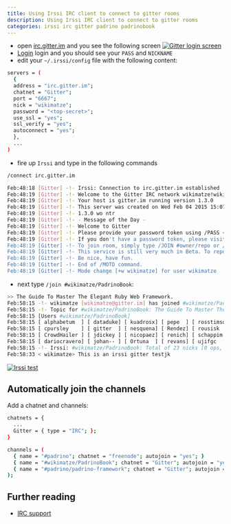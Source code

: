 ```yaml
---
title: Using Irssi IRC client to connect to gitter rooms
description: Using Irssi IRC client to connect to gitter rooms
categories: irssi irc gitter padrino padrinobook
---
```


- open [irc.gitter.im](https://irc.gitter.im/ "irc.gitter.im") and you see the following screen
<a href="https://farm8.staticflickr.com/7453/16549276921_2ba98e48c1_o_d.png" title="Gitter login screen" class="fancybox"><img src="https://farm8.staticflickr.com/7453/16549276921_479169f4b9_c.jpg" class="big center" alt="Gitter login screen"/></a>
- [Login](https://gitter.im/login "Login") login and you should see your `PASS` and `NICKNAME`
- edit your `~/.irssi/config` file with the following content:


```sh
servers = (
  {
  address = "irc.gitter.im";
  chatnet = "Gitter";
  port = "6667";
  nick = "wikimatze";
  password = "<top-secret>";
  use_ssl = "yes";
  ssl_verify = "yes";
  autoconnect = "yes";
  },
  ...
)
```

- fire up `Irssi` and type in the following commands

```sh
/connect irc.gitter.im

Feb:48:18 [Gitter] -!- Irssi: Connection to irc.gitter.im established
Feb:48:19 [Gitter] -!- Welcome to the Gitter IRC network wikimatze!wikimatze@gitter.im
Feb:48:19 [Gitter] -!- Your host is gitter.im running version 1.3.0
Feb:48:19 [Gitter] -!- This server was created on Wed Feb 04 2015 15:07:44 GMT+0000 (UTC)
Feb:48:19 [Gitter] -!- 1.3.0 wo ntr
Feb:48:19 [Gitter] -!- - Message of the Day -
Feb:48:19 [Gitter] -!- Welcome to Gitter
Feb:48:19 [Gitter] -!- Please provide your password token using /PASS <token> and your GitHub username as your /NICK.
Feb:48:19 [Gitter] -!- If you don't have a password token, please visit https://irc.gitter.im.
Feb:48:19 [Gitter] -!- To join room, simply type /JOIN #owner/repo or /JOIN #orgname.
Feb:48:19 [Gitter] -!- This service is still very much in Beta. To report any issues, please visit http://support.gitter.im.
Feb:48:19 [Gitter] -!- Be nice, have fun.
Feb:48:19 [Gitter] -!- End of /MOTD command.
Feb:48:19 [Gitter] -!- Mode change [+w wikimatze] for user wikimatze
```

- next type `/join #wikimatze/PadrinoBook`:


```sh
>> The Guide To Master The Elegant Ruby Web Framework.
Feb:58:15 -!- wikimatze [wikimatze@gitter.im] has joined #wikimatze/PadrinoBook
Feb:58:15 -!- Topic for #wikimatze/PadrinoBook: The Guide To Master The Elegant Ruby Web Framework.
Feb:58:15 [Users #wikimatze/PadrinoBook]
Feb:58:15 [ alphabetum  ] [ dataduke] [ kuadrosx] [ pepe  ] [ rosstimson] [ viejOMs  ]
Feb:58:15 [ cpursley    ] [ gitter  ] [ nesquena] [ Rendez] [ rousisk   ] [ WaYdotNET]
Feb:58:15 [ CrowdHailer ] [ jdickey ] [ nicopaez] [ renich] [ schappim  ] [ wikimatze]
Feb:58:15 [ dariocravero] [ johan-- ] [ Ortuna  ] [ revans] [ ujifgc    ]
Feb:58:15 -!- Irssi: #wikimatze/PadrinoBook: Total of 23 nicks [0 ops, 0 halfops, 0 voices, 23 normal]
Feb:58:33 < wikimatze> This is an irssi gitter testjk
```


<a href="https://farm9.staticflickr.com/8627/16364950119_4b4cf5b50f_h.jpg" title="Irssi test" class="fancybox"><img src="https://farm9.staticflickr.com/8627/16364950119_42d0bb7f32_c.jpg" class="big center" alt="Irssi test"/></a>


## Automatically join the channels


Add a chatnet and channels:


```sh
chatnets = {
  ...
  Gitter = { type = "IRC"; };
}

channels = (
  { name = "#padrino"; chatnet = "freenode"; autojoin = "yes"; }
  { name = "#wikimatze/PadrinoBook"; chatnet = "Gitter"; autojoin = "yes"; }
  { name = "#padrino/padrino-framework"; chatnet = "Gitter"; autojoin = "yes"; }
);
```


## Further reading

- [IRC support](https://gitter.zendesk.com/hc/en-us/articles/201867132-Why-won-t-my-IRC-client-connect- "IRC support")
